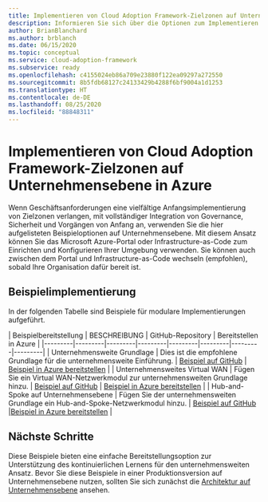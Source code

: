 ```yaml
---
title: Implementieren von Cloud Adoption Framework-Zielzonen auf Unternehmensebene in Azure
description: Informieren Sie sich über die Optionen zum Implementieren des Cloud Adoption Framework für die Azure-Architektur auf Unternehmensniveau.
author: BrianBlanchard
ms.author: brblanch
ms.date: 06/15/2020
ms.topic: conceptual
ms.service: cloud-adoption-framework
ms.subservice: ready
ms.openlocfilehash: c4155024eb86a709e23880f122ea09297a272550
ms.sourcegitcommit: 8b5fdb68127c24133429b4288f6bf9004a1d1253
ms.translationtype: HT
ms.contentlocale: de-DE
ms.lasthandoff: 08/25/2020
ms.locfileid: "88848311"
---
```

# <a name="implement-cloud-adoption-framework-enterprise-scale-landing-zones-in-azure"></a>Implementieren von Cloud Adoption Framework-Zielzonen auf Unternehmensebene in Azure

Wenn Geschäftsanforderungen eine vielfältige Anfangsimplementierung von Zielzonen verlangen, mit vollständiger Integration von Governance, Sicherheit und Vorgängen von Anfang an, verwenden Sie die hier aufgelisteten Beispieloptionen auf Unternehmensebene. Mit diesem Ansatz können Sie das Microsoft Azure-Portal oder Infrastructure-as-Code zum Einrichten und Konfigurieren Ihrer Umgebung verwenden. Sie können auch zwischen dem Portal und Infrastructure-as-Code wechseln (empfohlen), sobald Ihre Organisation dafür bereit ist.

## <a name="example-implementation"></a>Beispielimplementierung

In der folgenden Tabelle sind Beispiele für modulare Implementierungen aufgeführt.

| Beispielbereitstellung  | BESCHREIBUNG  | GitHub-Repository | Bereitstellen in Azure |
|---------|---------|---------|---------|---------|---------|---------|---------|
| Unternehmensweite Grundlage | Dies ist die empfohlene Grundlage für die unternehmensweite Einführung. | [Beispiel auf GitHub](https://github.com/Azure/Enterprise-Scale/blob/main/docs/reference/wingtip/README.md) | [Beispiel in Azure bereitstellen](https://portal.azure.com/#blade/Microsoft_Azure_CreateUIDef/CustomDeploymentBlade/uri/https%3A%2F%2Fraw.githubusercontent.com%2FAzure%2FEnterprise-Scale%2Fmain%2Fdocs%2Freference%2Fwingtip%2FarmTemplates%2Fes-foundation.json/createUIDefinitionUri/https%3A%2F%2Fraw.githubusercontent.com%2FAzure%2FEnterprise-Scale%2Fmain%2Fdocs%2Freference%2Fwingtip%2FarmTemplates%2Fportal-es-foundation.json) |
| Unternehmensweites Virtual WAN | Fügen Sie ein Virtual WAN-Netzwerkmodul zur unternehmensweiten Grundlage hinzu. | [Beispiel auf GitHub](https://github.com/Azure/Enterprise-Scale/blob/main/docs/reference/contoso/Readme.md) | [Beispiel in Azure bereitstellen](https://portal.azure.com/#blade/Microsoft_Azure_CreateUIDef/CustomDeploymentBlade/uri/https%3A%2F%2Fraw.githubusercontent.com%2FAzure%2FEnterprise-Scale%2Fmain%2Fdocs%2Freference%2Fcontoso%2FarmTemplates%2Fes-vwan.json/createUIDefinitionUri/https%3A%2F%2Fraw.githubusercontent.com%2FAzure%2FEnterprise-Scale%2Fmain%2Fdocs%2Freference%2Fcontoso%2FarmTemplates%2Fportal-es-vwan.json) |
| Hub-and-Spoke auf Unternehmensebene | Fügen Sie der unternehmensweiten Grundlage ein Hub-and-Spoke-Netzwerkmodul hinzu. | [Beispiel auf GitHub](https://github.com/Azure/Enterprise-Scale/blob/main/docs/reference/adventureworks/README.md) |[Beispiel in Azure bereitstellen](https://portal.azure.com/#blade/Microsoft_Azure_CreateUIDef/CustomDeploymentBlade/uri/https%3A%2F%2Fraw.githubusercontent.com%2FAzure%2FEnterprise-Scale%2Fmain%2Fdocs%2Freference%2Fadventureworks%2FarmTemplates%2Fes-hubspoke.json/createUIDefinitionUri/https%3A%2F%2Fraw.githubusercontent.com%2FAzure%2FEnterprise-Scale%2Fmain%2Fdocs%2Freference%2Fadventureworks%2FarmTemplates%2Fportal-es-hubspoke.json) |

## <a name="next-steps"></a>Nächste Schritte

Diese Beispiele bieten eine einfache Bereitstellungsoption zur Unterstützung des kontinuierlichen Lernens für den unternehmensweiten Ansatz. Bevor Sie diese Beispiele in einer Produktionsversion auf Unternehmensebene nutzen, sollten Sie sich zunächst die [Architektur auf Unternehmensebene](./architecture.md) ansehen.
